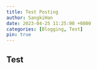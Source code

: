 ```yaml
---
title: Test Posting
author: SangkiHan
date: 2023-04-25 11:25:00 +0800
categories: [Blogging, Test]
pin: true
---
```


## Test


